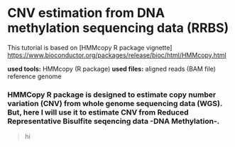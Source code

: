# CNV estimation from DNA methylation sequencing data (RRBS)

This tutorial is based on [HMMcopy R package vignette] https://www.bioconductor.org/packages/release/bioc/html/HMMcopy.html

**used tools:** HMMcopy (R package)
**used files:** aligned reads (BAM file)
                reference genome
           
           
### HMMCopy R package is designed to estimate copy number variation (CNV) from whole genome sequencing data (WGS). But, here I will use it to estimate CNV from Reduced Representative Bisulfite seqencing data -DNA Methylation-.


> hi



